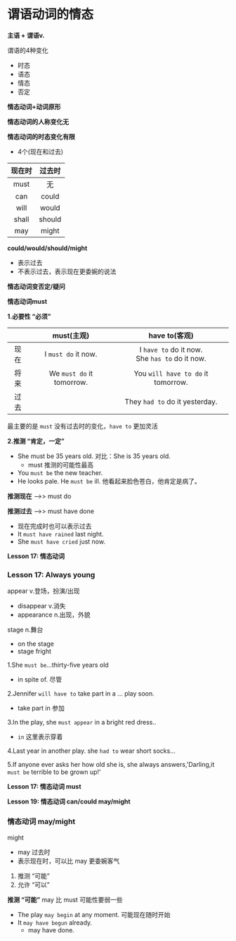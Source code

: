# 谓语动词的情态

**主语 + 谓语v.**

谓语的4种变化
* 时态
* 语态
* 情态
* 否定

**情态动词+动词原形**

**情态动词的人称变化无**

**情态动词的时态变化有限**
* 4个(现在和过去)

|现在时|过去时|
|:-:|:-:|
|must|无|
|can|could|
|will|would|
|shall|should|
|may|might|

**could/would/should/might**
* 表示过去
* 不表示过去，表示现在更委婉的说法

**情态动词变否定/疑问**

**情态动词must**

**1.必要性 “必须”**

||must(主观)|have to(客观)|
|:-:|:-:|:-:|
|现在|I `must do` it now.|I `have to` do it now.<br/> She `has to` do it now.|
|将来|We `must do` it tomorrow.|You `will have to do` it tomorrow.|
|过去||They `had to` do it yesterday.|

最主要的是 `must` 没有过去时的变化，`have to` 更加灵活

**2.推测     “肯定，一定”**
* She must be 35 years old. 对比：She is 35 years old.
  * must 推测的可能性最高
* You `must be` the new teacher.
* He looks pale. He `must be` ill. 他看起来脸色苍白，他肯定是病了。

**推测现在** -->> must do

**推测过去** -->> must have done
  * 现在完成时也可以表示过去
  * It `must have rained` last night.
  * She `must have cried` just now.

**Lesson 17: 情态动词**

### Lesson 17: Always young

appear v.登场，扮演/出现
* disappear v.消失
* appearance n.出现，外貌

stage n.舞台
* on the stage
* stage fright

1.She `must be`...thirty-five years old
  * in spite of. 尽管

2.Jennifer `will have to` take part in a ... play soon.
  * take part in 参加

3.In the play, she `must appear` in a bright red dress..
  * `in` 这里表示穿着

4.Last year in another play. she `had to` wear short socks...

5.If anyone ever asks her how old she is, she always answers,'Darling,it `must be` terrible to be grown up!'

**Lesson 17: 情态动词 must**

**Lesson 19: 情态动词 can/could  may/might**

### 情态动词 may/might
might
* may 过去时
* 表示现在时，可以比 may 更委婉客气

1. 推测  “可能”
2. 允许  “可以”

**推测  “可能”** may 比 must 可能性要弱一些
* The play `may begin` at any moment. 可能现在随时开始
* It `may have begun` already. 
  * may have done.
